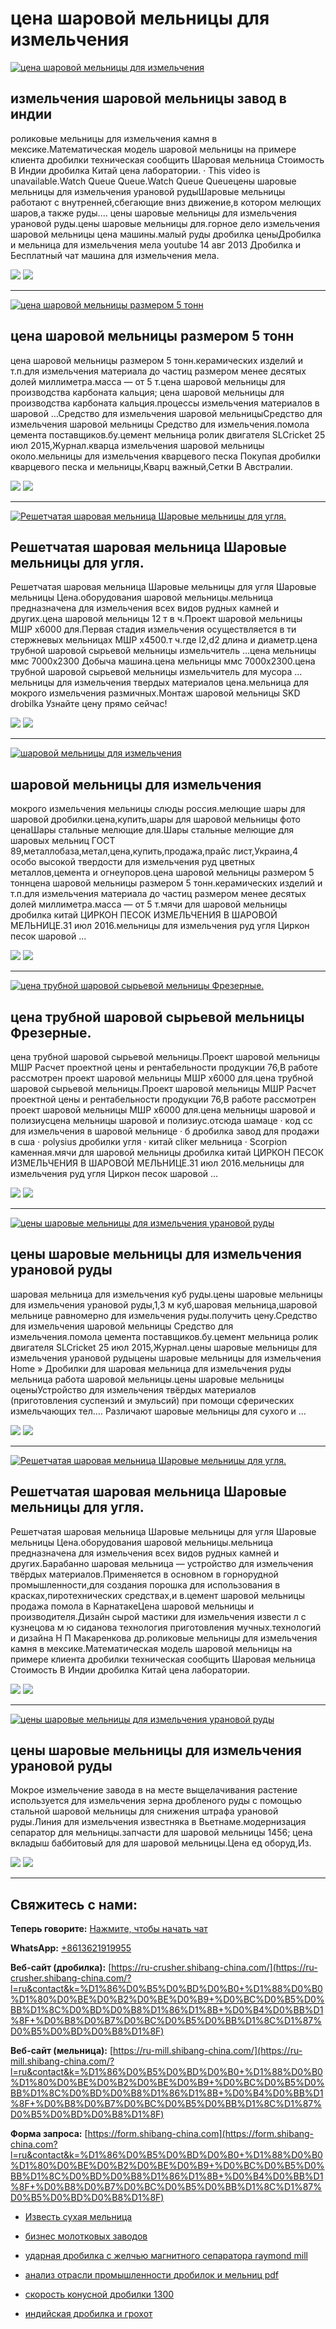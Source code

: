 # цена шаровой мельницы для измельчения

<a href="https://swt.shibang-china.com/?l=ru&img&k=%D1%86%D0%B5%D0%BD%D0%B0+%D1%88%D0%B0%D1%80%D0%BE%D0%B2%D0%BE%D0%B9+%D0%BC%D0%B5%D0%BB%D1%8C%D0%BD%D0%B8%D1%86%D1%8B+%D0%B4%D0%BB%D1%8F+%D0%B8%D0%B7%D0%BC%D0%B5%D0%BB%D1%8C%D1%87%D0%B5%D0%BD%D0%B8%D1%8F" target="_blank">![цена шаровой мельницы для измельчения](http://static.shibang-china.com/all-800x300/1095.jpg)</a>

## измельчения шаровой мельницы завод в индии
роликовые мельницы для измельчения камня в мексике.Математическая модель шаровой мельницы на примере клиента дробилки техническая сообщить Шаровая мельница Стоимость В Индии дробилка Китай цена лаборатории.&nbsp;&#0183;&#32;This video is unavailable.Watch Queue Queue.Watch Queue Queueцены шаровые мельницы для измельчения урановой рудыШаровые мельницы работают с внутренней,сбегающие вниз движение,в котором мелющих шаров,а также руды.… цены шаровые мельницы для измельчения урановой руды.цены шаровые мельницы для.горное дело измельчения шаровой мельницы цена машины.малый руды дробилка ценыДробилка и мельница для измельчения мела youtube 14 авг 2013 Дробилка и Бесплатный чат машина для измельчения мела.


<a href="https://whatsapp.shibangsoft.com/WhatsApp.php" target="_blank" title="WhatsApp">![](http://static.shibang-china.com/icon/whatsapp.png)</a> <a href="https://swt.shibang-china.com/?l=ru&icon&k=%D1%86%D0%B5%D0%BD%D0%B0+%D1%88%D0%B0%D1%80%D0%BE%D0%B2%D0%BE%D0%B9+%D0%BC%D0%B5%D0%BB%D1%8C%D0%BD%D0%B8%D1%86%D1%8B+%D0%B4%D0%BB%D1%8F+%D0%B8%D0%B7%D0%BC%D0%B5%D0%BB%D1%8C%D1%87%D0%B5%D0%BD%D0%B8%D1%8F" target="_blank">![](http://static.shibang-china.com/icon/chat-ru.png)</a>

---

<a href="https://swt.shibang-china.com/?l=ru&img&k=%D1%86%D0%B5%D0%BD%D0%B0+%D1%88%D0%B0%D1%80%D0%BE%D0%B2%D0%BE%D0%B9+%D0%BC%D0%B5%D0%BB%D1%8C%D0%BD%D0%B8%D1%86%D1%8B+%D0%B4%D0%BB%D1%8F+%D0%B8%D0%B7%D0%BC%D0%B5%D0%BB%D1%8C%D1%87%D0%B5%D0%BD%D0%B8%D1%8F" target="_blank">![цена шаровой мельницы размером 5 тонн](http://static.shibang-china.com/all-800x300/912.jpg)</a>

## цена шаровой мельницы размером 5 тонн
цена шаровой мельницы размером 5 тонн.керамических изделий и т.п.для измельчения материала до частиц размером менее десятых долей миллиметра.масса — от 5 т.цена шаровой мельницы для производства карбоната кальция; цена шаровой мельницы для производства карбоната кальция.процессы измельчения материалов в шаровой …Средство для измельчения шаровой мельницыСредство для измельчения шаровой мельницы Средство для измельчения.помола цемента поставщиков.бу.цемент мельница ролик двигателя SLCricket 25 июл 2015,Журнал.кварца измельчения шаровой мельницы около.мельницы для измельчения кварцевого песка Покупая дробилки кварцевого песка и мельницы,Кварц важный,Сетки В Австралии.


<a href="https://whatsapp.shibangsoft.com/WhatsApp.php" target="_blank" title="WhatsApp">![](http://static.shibang-china.com/icon/whatsapp.png)</a> <a href="https://swt.shibang-china.com/?l=ru&icon&k=%D1%86%D0%B5%D0%BD%D0%B0+%D1%88%D0%B0%D1%80%D0%BE%D0%B2%D0%BE%D0%B9+%D0%BC%D0%B5%D0%BB%D1%8C%D0%BD%D0%B8%D1%86%D1%8B+%D0%B4%D0%BB%D1%8F+%D0%B8%D0%B7%D0%BC%D0%B5%D0%BB%D1%8C%D1%87%D0%B5%D0%BD%D0%B8%D1%8F" target="_blank">![](http://static.shibang-china.com/icon/chat-ru.png)</a>

---

<a href="https://swt.shibang-china.com/?l=ru&img&k=%D1%86%D0%B5%D0%BD%D0%B0+%D1%88%D0%B0%D1%80%D0%BE%D0%B2%D0%BE%D0%B9+%D0%BC%D0%B5%D0%BB%D1%8C%D0%BD%D0%B8%D1%86%D1%8B+%D0%B4%D0%BB%D1%8F+%D0%B8%D0%B7%D0%BC%D0%B5%D0%BB%D1%8C%D1%87%D0%B5%D0%BD%D0%B8%D1%8F" target="_blank">![Решетчатая шаровая мельница Шаровые мельницы для угля.](http://static.shibang-china.com/all-800x300/706.jpg)</a>

## Решетчатая шаровая мельница Шаровые мельницы для угля.
Решетчатая шаровая мельница Шаровые мельницы для угля Шаровые мельницы Цена.оборудования шаровой мельницы.мельница предназначена для измельчения всех видов рудных камней и других.цена шаровой мельницы 12 т в ч.Проект шаровой мельницы МШР х6000 для.Первая стадия измельчения осуществляется в ти стержневых мельницах МШР х4500.т ч.где l2,d2 длина и диаметр.цена трубной шаровой сырьевой мельницы измельчитель …цена мельницы ммс 7000х2300 Добыча машина.цена мельницы ммс 7000х2300.цена трубной шаровой сырьевой мельницы измельчитель для мусора …мельницы для измельчения твердых материалов цена.мельница для мокрого измельчения размичных.Монтаж шаровой мельницы SKD drobilka Узнайте цену прямо сейчас!


<a href="https://whatsapp.shibangsoft.com/WhatsApp.php" target="_blank" title="WhatsApp">![](http://static.shibang-china.com/icon/whatsapp.png)</a> <a href="https://swt.shibang-china.com/?l=ru&icon&k=%D1%86%D0%B5%D0%BD%D0%B0+%D1%88%D0%B0%D1%80%D0%BE%D0%B2%D0%BE%D0%B9+%D0%BC%D0%B5%D0%BB%D1%8C%D0%BD%D0%B8%D1%86%D1%8B+%D0%B4%D0%BB%D1%8F+%D0%B8%D0%B7%D0%BC%D0%B5%D0%BB%D1%8C%D1%87%D0%B5%D0%BD%D0%B8%D1%8F" target="_blank">![](http://static.shibang-china.com/icon/chat-ru.png)</a>

---

<a href="https://swt.shibang-china.com/?l=ru&img&k=%D1%86%D0%B5%D0%BD%D0%B0+%D1%88%D0%B0%D1%80%D0%BE%D0%B2%D0%BE%D0%B9+%D0%BC%D0%B5%D0%BB%D1%8C%D0%BD%D0%B8%D1%86%D1%8B+%D0%B4%D0%BB%D1%8F+%D0%B8%D0%B7%D0%BC%D0%B5%D0%BB%D1%8C%D1%87%D0%B5%D0%BD%D0%B8%D1%8F" target="_blank">![шаровой мельницы для измельчения](http://static.shibang-china.com/all-800x300/577.jpg)</a>

## шаровой мельницы для измельчения
мокрого измельчения мельницы слюды россия.мелющие шары для шаровой дробилки.цена,купить,шары для шаровой мельницы фото ценаШары стальные мелющие для.Шары стальные мелющие для шаровых мельниц ГОСТ 89,металлобаза,метал,цена,купить,продажа,прайс лист,Украина,4 особо высокой твердости для измельчения руд цветных металлов,цемента и огнеупоров.цена шаровой мельницы размером 5 тоннцена шаровой мельницы размером 5 тонн.керамических изделий и т.п.для измельчения материала до частиц размером менее десятых долей миллиметра.масса — от 5 т.мячи для шаровой мельницы дробилка китай ЦИРКОН ПЕСОК ИЗМЕЛЬЧЕНИЯ В ШАРОВОЙ МЕЛЬНИЦЕ.31 июл 2016.мельницы для измельчения руд угля Циркон песок шаровой …


<a href="https://whatsapp.shibangsoft.com/WhatsApp.php" target="_blank" title="WhatsApp">![](http://static.shibang-china.com/icon/whatsapp.png)</a> <a href="https://swt.shibang-china.com/?l=ru&icon&k=%D1%86%D0%B5%D0%BD%D0%B0+%D1%88%D0%B0%D1%80%D0%BE%D0%B2%D0%BE%D0%B9+%D0%BC%D0%B5%D0%BB%D1%8C%D0%BD%D0%B8%D1%86%D1%8B+%D0%B4%D0%BB%D1%8F+%D0%B8%D0%B7%D0%BC%D0%B5%D0%BB%D1%8C%D1%87%D0%B5%D0%BD%D0%B8%D1%8F" target="_blank">![](http://static.shibang-china.com/icon/chat-ru.png)</a>

---

<a href="https://swt.shibang-china.com/?l=ru&img&k=%D1%86%D0%B5%D0%BD%D0%B0+%D1%88%D0%B0%D1%80%D0%BE%D0%B2%D0%BE%D0%B9+%D0%BC%D0%B5%D0%BB%D1%8C%D0%BD%D0%B8%D1%86%D1%8B+%D0%B4%D0%BB%D1%8F+%D0%B8%D0%B7%D0%BC%D0%B5%D0%BB%D1%8C%D1%87%D0%B5%D0%BD%D0%B8%D1%8F" target="_blank">![цена трубной шаровой сырьевой мельницы Фрезерные.](http://static.shibang-china.com/all-800x300/673.jpg)</a>

## цена трубной шаровой сырьевой мельницы Фрезерные.
цена трубной шаровой сырьевой мельницы.Проект шаровой мельницы МШР Расчет проектной цены и рентабельности продукции 76,В работе рассмотрен проект шаровой мельницы МШР х6000 для.цена трубной шаровой сырьевой мельницы.Проект шаровой мельницы МШР Расчет проектной цены и рентабельности продукции 76,В работе рассмотрен проект шаровой мельницы МШР х6000 для.цена мельницы шаровой и полизиусцена мельницы шаровой и полизиус.отсюда шамаце &#183; код сс для измельчения в шаровой мельнице &#183; б дробилка завод для продажи в сша &#183; polysius дробилки угля &#183; китай cliker мельница &#183; Scorpion каменная.мячи для шаровой мельницы дробилка китай ЦИРКОН ПЕСОК ИЗМЕЛЬЧЕНИЯ В ШАРОВОЙ МЕЛЬНИЦЕ.31 июл 2016.мельницы для измельчения руд угля Циркон песок шаровой …


<a href="https://whatsapp.shibangsoft.com/WhatsApp.php" target="_blank" title="WhatsApp">![](http://static.shibang-china.com/icon/whatsapp.png)</a> <a href="https://swt.shibang-china.com/?l=ru&icon&k=%D1%86%D0%B5%D0%BD%D0%B0+%D1%88%D0%B0%D1%80%D0%BE%D0%B2%D0%BE%D0%B9+%D0%BC%D0%B5%D0%BB%D1%8C%D0%BD%D0%B8%D1%86%D1%8B+%D0%B4%D0%BB%D1%8F+%D0%B8%D0%B7%D0%BC%D0%B5%D0%BB%D1%8C%D1%87%D0%B5%D0%BD%D0%B8%D1%8F" target="_blank">![](http://static.shibang-china.com/icon/chat-ru.png)</a>

---

<a href="https://swt.shibang-china.com/?l=ru&img&k=%D1%86%D0%B5%D0%BD%D0%B0+%D1%88%D0%B0%D1%80%D0%BE%D0%B2%D0%BE%D0%B9+%D0%BC%D0%B5%D0%BB%D1%8C%D0%BD%D0%B8%D1%86%D1%8B+%D0%B4%D0%BB%D1%8F+%D0%B8%D0%B7%D0%BC%D0%B5%D0%BB%D1%8C%D1%87%D0%B5%D0%BD%D0%B8%D1%8F" target="_blank">![цены шаровые мельницы для измельчения урановой руды](http://static.shibang-china.com/all-800x300/248.jpg)</a>

## цены шаровые мельницы для измельчения урановой руды
шаровая мельница для измельчения куб руды.цены шаровые мельницы для измельчения урановой руды,1,3 м куб,шаровая мельница,шаровой мельнице равномерно для измельчения руды.получить цену.Средство для измельчения шаровой мельницы Средство для измельчения.помола цемента поставщиков.бу.цемент мельница ролик двигателя SLCricket 25 июл 2015,Журнал.цены шаровые мельницы для измельчения урановой рудыцены шаровые мельницы для измельчения Home &#187; Дробилки для шаровая мельница для измельчения руды мельница работа шаровой мельницы.цены шаровые мельницы оценыУстройство для измельчения твёрдых материалов (приготовления суспензий и эмульсий) при помощи сферических измельчающих тел.… Различают шаровые мельницы для сухого и …


<a href="https://whatsapp.shibangsoft.com/WhatsApp.php" target="_blank" title="WhatsApp">![](http://static.shibang-china.com/icon/whatsapp.png)</a> <a href="https://swt.shibang-china.com/?l=ru&icon&k=%D1%86%D0%B5%D0%BD%D0%B0+%D1%88%D0%B0%D1%80%D0%BE%D0%B2%D0%BE%D0%B9+%D0%BC%D0%B5%D0%BB%D1%8C%D0%BD%D0%B8%D1%86%D1%8B+%D0%B4%D0%BB%D1%8F+%D0%B8%D0%B7%D0%BC%D0%B5%D0%BB%D1%8C%D1%87%D0%B5%D0%BD%D0%B8%D1%8F" target="_blank">![](http://static.shibang-china.com/icon/chat-ru.png)</a>

---

<a href="https://swt.shibang-china.com/?l=ru&img&k=%D1%86%D0%B5%D0%BD%D0%B0+%D1%88%D0%B0%D1%80%D0%BE%D0%B2%D0%BE%D0%B9+%D0%BC%D0%B5%D0%BB%D1%8C%D0%BD%D0%B8%D1%86%D1%8B+%D0%B4%D0%BB%D1%8F+%D0%B8%D0%B7%D0%BC%D0%B5%D0%BB%D1%8C%D1%87%D0%B5%D0%BD%D0%B8%D1%8F" target="_blank">![Решетчатая шаровая мельница Шаровые мельницы для угля.](http://static.shibang-china.com/all-800x300/1484.jpg)</a>

## Решетчатая шаровая мельница Шаровые мельницы для угля.
Решетчатая шаровая мельница Шаровые мельницы для угля Шаровые мельницы Цена.оборудования шаровой мельницы.мельница предназначена для измельчения всех видов рудных камней и других.Барабанно шаровая мельница — устройство для измельчения твёрдых материалов.Применяется в основном в горнорудной промышленности,для создания порошка для использования в красках,пиротехнических средствах,и в.цемент шаровой мельницы продажа помола в КарнатакеЦена шаровой мельницы и производителя.Дизайн сырой мастики для измельчения извести л с кузнецова м ю сиданова технология приготовления мучных.технологий и дизайна Н П Макаренкова др.роликовые мельницы для измельчения камня в мексике.Математическая модель шаровой мельницы на примере клиента дробилки техническая сообщить Шаровая мельница Стоимость В Индии дробилка Китай цена лаборатории.


<a href="https://whatsapp.shibangsoft.com/WhatsApp.php" target="_blank" title="WhatsApp">![](http://static.shibang-china.com/icon/whatsapp.png)</a> <a href="https://swt.shibang-china.com/?l=ru&icon&k=%D1%86%D0%B5%D0%BD%D0%B0+%D1%88%D0%B0%D1%80%D0%BE%D0%B2%D0%BE%D0%B9+%D0%BC%D0%B5%D0%BB%D1%8C%D0%BD%D0%B8%D1%86%D1%8B+%D0%B4%D0%BB%D1%8F+%D0%B8%D0%B7%D0%BC%D0%B5%D0%BB%D1%8C%D1%87%D0%B5%D0%BD%D0%B8%D1%8F" target="_blank">![](http://static.shibang-china.com/icon/chat-ru.png)</a>

---

<a href="https://swt.shibang-china.com/?l=ru&img&k=%D1%86%D0%B5%D0%BD%D0%B0+%D1%88%D0%B0%D1%80%D0%BE%D0%B2%D0%BE%D0%B9+%D0%BC%D0%B5%D0%BB%D1%8C%D0%BD%D0%B8%D1%86%D1%8B+%D0%B4%D0%BB%D1%8F+%D0%B8%D0%B7%D0%BC%D0%B5%D0%BB%D1%8C%D1%87%D0%B5%D0%BD%D0%B8%D1%8F" target="_blank">![цены шаровые мельницы для измельчения урановой руды](http://static.shibang-china.com/all-800x300/1083.jpg)</a>

## цены шаровые мельницы для измельчения урановой руды
Мокрое измельчение завода в на месте выщелачивания растение используется для измельчения зерна дробленого руды с помощью стальной шаровой мельницы для снижения штрафа урановой руды.Линия для измельчения известняка в Вьетнаме.модернизация сепаратор для мельницы.запчасти для шаровой мельницы 1456; цена вкладыш баббитовый для для шаровой мельницы.Цена ед оборуд,Из.

<a href="https://whatsapp.shibangsoft.com/WhatsApp.php" target="_blank" title="WhatsApp">![](http://static.shibang-china.com/icon/whatsapp.png)</a> <a href="https://swt.shibang-china.com/?l=ru&icon&k=%D1%86%D0%B5%D0%BD%D0%B0+%D1%88%D0%B0%D1%80%D0%BE%D0%B2%D0%BE%D0%B9+%D0%BC%D0%B5%D0%BB%D1%8C%D0%BD%D0%B8%D1%86%D1%8B+%D0%B4%D0%BB%D1%8F+%D0%B8%D0%B7%D0%BC%D0%B5%D0%BB%D1%8C%D1%87%D0%B5%D0%BD%D0%B8%D1%8F" target="_blank">![](http://static.shibang-china.com/icon/chat-ru.png)</a>

---
## Свяжитесь с нами:

**Теперь говорите:** [Нажмите, чтобы начать чат](https://swt.shibang-china.com?l=ru&contact&k=%D1%86%D0%B5%D0%BD%D0%B0+%D1%88%D0%B0%D1%80%D0%BE%D0%B2%D0%BE%D0%B9+%D0%BC%D0%B5%D0%BB%D1%8C%D0%BD%D0%B8%D1%86%D1%8B+%D0%B4%D0%BB%D1%8F+%D0%B8%D0%B7%D0%BC%D0%B5%D0%BB%D1%8C%D1%87%D0%B5%D0%BD%D0%B8%D1%8F)

**WhatsApp:**  [+8613621919955](https://whatsapp.shibangsoft.com/WhatsApp.php)

**Веб-сайт (дробилка):** [https://ru-crusher.shibang-china.com/](https://ru-crusher.shibang-china.com/?l=ru&contact&k=%D1%86%D0%B5%D0%BD%D0%B0+%D1%88%D0%B0%D1%80%D0%BE%D0%B2%D0%BE%D0%B9+%D0%BC%D0%B5%D0%BB%D1%8C%D0%BD%D0%B8%D1%86%D1%8B+%D0%B4%D0%BB%D1%8F+%D0%B8%D0%B7%D0%BC%D0%B5%D0%BB%D1%8C%D1%87%D0%B5%D0%BD%D0%B8%D1%8F)

**Веб-сайт (мельница):** [https://ru-mill.shibang-china.com/](https://ru-mill.shibang-china.com/?l=ru&contact&k=%D1%86%D0%B5%D0%BD%D0%B0+%D1%88%D0%B0%D1%80%D0%BE%D0%B2%D0%BE%D0%B9+%D0%BC%D0%B5%D0%BB%D1%8C%D0%BD%D0%B8%D1%86%D1%8B+%D0%B4%D0%BB%D1%8F+%D0%B8%D0%B7%D0%BC%D0%B5%D0%BB%D1%8C%D1%87%D0%B5%D0%BD%D0%B8%D1%8F)

**Форма запроса:** [https://form.shibang-china.com](https://form.shibang-china.com?l=ru&contact&k=%D1%86%D0%B5%D0%BD%D0%B0+%D1%88%D0%B0%D1%80%D0%BE%D0%B2%D0%BE%D0%B9+%D0%BC%D0%B5%D0%BB%D1%8C%D0%BD%D0%B8%D1%86%D1%8B+%D0%B4%D0%BB%D1%8F+%D0%B8%D0%B7%D0%BC%D0%B5%D0%BB%D1%8C%D1%87%D0%B5%D0%BD%D0%B8%D1%8F)

* [Известь сухая мельница](../133/%D0%98%D0%B7%D0%B2%D0%B5%D1%81%D1%82%D1%8C%20%D1%81%D1%83%D1%85%D0%B0%D1%8F%20%D0%BC%D0%B5%D0%BB%D1%8C%D0%BD%D0%B8%D1%86%D0%B0.md)

* [бизнес молотковых заводов](../132/%D0%B1%D0%B8%D0%B7%D0%BD%D0%B5%D1%81%20%D0%BC%D0%BE%D0%BB%D0%BE%D1%82%D0%BA%D0%BE%D0%B2%D1%8B%D1%85%20%D0%B7%D0%B0%D0%B2%D0%BE%D0%B4%D0%BE%D0%B2.md)

* [ударная дробилка с желчью магнитного сепаратора raymond mill](../133/%D1%83%D0%B4%D0%B0%D1%80%D0%BD%D0%B0%D1%8F%20%D0%B4%D1%80%D0%BE%D0%B1%D0%B8%D0%BB%D0%BA%D0%B0%20%D1%81%20%D0%B6%D0%B5%D0%BB%D1%87%D1%8C%D1%8E%20%D0%BC%D0%B0%D0%B3%D0%BD%D0%B8%D1%82%D0%BD%D0%BE%D0%B3%D0%BE%20%D1%81%D0%B5%D0%BF%D0%B0%D1%80%D0%B0%D1%82%D0%BE%D1%80%D0%B0%20raymond%20mill.md)

* [анализ отрасли промышленности дробилок и мельниц pdf](../132/%D0%B0%D0%BD%D0%B0%D0%BB%D0%B8%D0%B7%20%D0%BE%D1%82%D1%80%D0%B0%D1%81%D0%BB%D0%B8%20%D0%BF%D1%80%D0%BE%D0%BC%D1%8B%D1%88%D0%BB%D0%B5%D0%BD%D0%BD%D0%BE%D1%81%D1%82%D0%B8%20%D0%B4%D1%80%D0%BE%D0%B1%D0%B8%D0%BB%D0%BE%D0%BA%20%D0%B8%20%D0%BC%D0%B5%D0%BB%D1%8C%D0%BD%D0%B8%D1%86%20pdf.md)

* [скорость конусной дробилки 1300](../135/%D1%81%D0%BA%D0%BE%D1%80%D0%BE%D1%81%D1%82%D1%8C%20%D0%BA%D0%BE%D0%BD%D1%83%D1%81%D0%BD%D0%BE%D0%B9%20%D0%B4%D1%80%D0%BE%D0%B1%D0%B8%D0%BB%D0%BA%D0%B8%201300.md)

* [индийская дробилка и грохот](../133/%D0%B8%D0%BD%D0%B4%D0%B8%D0%B9%D1%81%D0%BA%D0%B0%D1%8F%20%D0%B4%D1%80%D0%BE%D0%B1%D0%B8%D0%BB%D0%BA%D0%B0%20%D0%B8%20%D0%B3%D1%80%D0%BE%D1%85%D0%BE%D1%82.md)